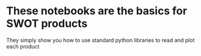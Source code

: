 # These notebooks are the basics for SWOT products

They simply show you how to use standard python libraries to read and plot each product
